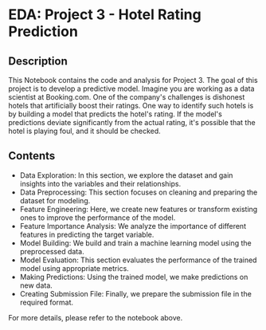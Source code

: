 # EDA: Project 3 - Hotel Rating Prediction

## Description

This Notebook contains the code and analysis for Project 3. The goal of this project is to develop a predictive model.
Imagine you are working as a data scientist at Booking.com. One of the company's challenges is dishonest hotels that artificially boost their ratings. One way to identify such hotels is by building a model that predicts the hotel's rating. If the model's predictions deviate significantly from the actual rating, it's possible that the hotel is playing foul, and it should be checked.

## Contents

- Data Exploration: In this section, we explore the dataset and gain insights into the variables and their relationships.
- Data Preprocessing: This section focuses on cleaning and preparing the dataset for modeling.
- Feature Engineering: Here, we create new features or transform existing ones to improve the performance of the model.
- Feature Importance Analysis: We analyze the importance of different features in predicting the target variable.
- Model Building: We build and train a machine learning model using the preprocessed data.
- Model Evaluation: This section evaluates the performance of the trained model using appropriate metrics.
- Making Predictions: Using the trained model, we make predictions on new data.
- Creating Submission File: Finally, we prepare the submission file in the required format.

For more details, please refer to the notebook above.
